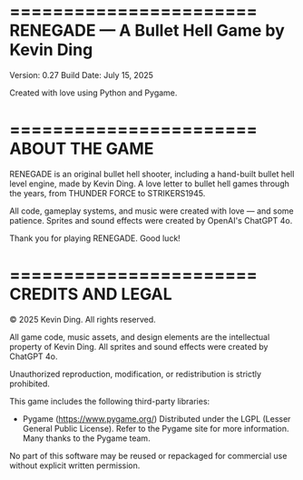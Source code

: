 =======================
RENEGADE — A Bullet Hell Game by Kevin Ding
=======================

Version: 0.27
Build Date: July 15, 2025

Created with love using Python and Pygame.

=======================
ABOUT THE GAME
=======================

RENEGADE is an original bullet hell shooter, including a hand-built bullet hell level engine, made by Kevin Ding. A love letter to bullet hell games through the years, from THUNDER FORCE to STRIKERS1945. 

All code, gameplay systems, and music were created with love — and some patience. 
Sprites and sound effects were created by OpenAI's ChatGPT 4o. 

Thank you for playing RENEGADE. Good luck!

=======================
CREDITS AND LEGAL
=======================

© 2025 Kevin Ding. All rights reserved.

All game code, music assets, and design elements are the intellectual property of Kevin Ding.
All sprites and sound effects were created by ChatGPT 4o. 

Unauthorized reproduction, modification, or redistribution is strictly prohibited.

This game includes the following third-party libraries:

- Pygame (https://www.pygame.org/)
  Distributed under the LGPL (Lesser General Public License).
  Refer to the Pygame site for more information.
  Many thanks to the Pygame team. 

No part of this software may be reused or repackaged for commercial use without explicit written permission.

